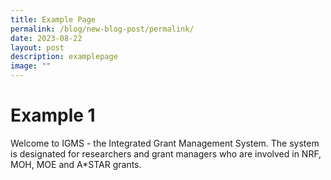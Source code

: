 ```yaml
---
title: Example Page
permalink: /blog/new-blog-post/permalink/
date: 2023-08-22
layout: post
description: examplepage
image: ""
---
```

Example 1
========

Welcome to IGMS - the Integrated Grant Management System. The system is designated for researchers and grant managers who are involved in NRF, MOH, MOE and A\*STAR grants.